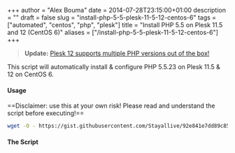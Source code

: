 +++
author = "Alex Bouma"
date = 2014-07-28T23:15:00+01:00
description = ""
draft = false
slug = "install-php-5-5-plesk-11-5-12-centos-6"
tags = ["automated", "centos", "php", "plesk"]
title = "Install PHP 5.5 on Plesk 11.5 and 12 (CentOS 6)"
aliases = ["/install-php-5-5-plesk-11-5-12-centos-6"]
+++

> **Update:** [Plesk 12 supports multiple PHP versions out of the box!](https://alex.bouma.me/finally-plesk-12-supports-multiple-php-versions-out-of-the-box/)

This script will automatically install & configure PHP 5.5.23 on Plesk 11.5 & 12 on CentOS 6.

#### Usage

==Disclaimer: use this at your own risk! Please read and understand the script before executing!==

```bash
wget -O - https://gist.githubusercontent.com/Stayallive/92e841e7dd89c8509c15/raw/3bc61e5bc304ea0346a0efb417cbb6378f70b9b3/install.sh | bash
```

#### The Script

<script src="https://gist.github.com/Stayallive/92e841e7dd89c8509c15.js"></script>
